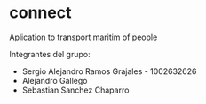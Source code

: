 # connect
Aplication to transport maritim of people

Integrantes del grupo:
- Sergio Alejandro Ramos Grajales - 1002632626
- Alejandro Gallego
- Sebastian Sanchez Chaparro